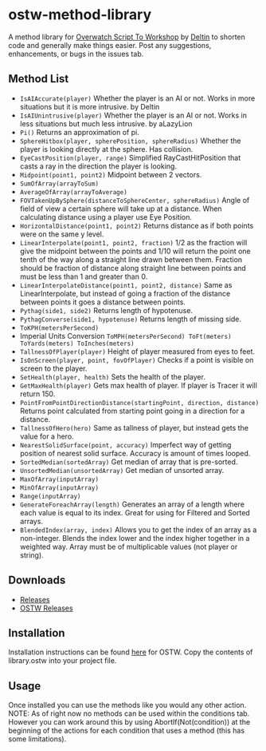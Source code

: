 # ostw-method-library
A method library for [Overwatch Script To Workshop](https://github.com/ItsDeltin/Overwatch-Script-To-Workshop/) by [Deltin](https://github.com/ItsDeltin/) to shorten code and generally make things easier. Post any suggestions, enhancements, or bugs in the issues tab.

## Method List
- `IsAIAccurate(player)` Whether the player is an AI or not. Works in more situations but it is more intrusive. by Deltin
- `IsAIUnintrusive(player)` Whether the player is an AI or not. Works in less situations but much less intrusive. by aLazyLion
- `Pi()` Returns an approximation of pi.
- `SphereHitbox(player, spherePosition, sphereRadius)` Whether the player is looking directly at the sphere. Has collision.
- `EyeCastPosition(player, range)` Simplified RayCastHitPosition that casts a ray in the direction the player is looking.
- `Midpoint(point1, point2)` Midpoint between 2 vectors.
- `SumOfArray(arrayToSum)`
- `AverageOfArray(arrayToAverage)`
- `FOVTakenUpBySphere(distanceToSphereCenter, sphereRadius)` Angle of field of view a certain sphere will take up at a distance. When calculating distance using a player use Eye Position.
- `HorizontalDistance(point1, point2)` Returns distance as if both points were on the same y level.
- `LinearInterpolate(point1, point2, fraction)` 1/2 as the fraction will give the midpoint between the points and 1/10 will return the point one tenth of the way along a straight line drawn between them. Fraction should be fraction of distance along straight line between points and must be less than 1 and greater than 0.
- `LinearInterpolateDistance(point1, point2, distance)` Same as LinearInterpolate, but instead of going a fraction of the distance between points it goes a distance between points.
- `Pythag(side1, side2)` Returns length of hypotenuse.
- `PythagConverse(side1, hypotenuse)` Returns length of missing side.
- `ToKPH(metersPerSecond)`
- Imperial Units Conversion `ToMPH(metersPerSecond) ToFt(meters) ToYards(meters) ToInches(meters)`
- `TallnessOfPlayer(player)` Height of player measured from eyes to feet.
- `IsOnScreen(player, point, fovOfPlayer)` Checks if a point is visible on screen to the player. 
- `SetHealth(player, health)` Sets the health of the player.
- `GetMaxHealth(player)` Gets max health of player. If player is Tracer it will return 150.
- `PointFromPointDirectionDistance(startingPoint, direction, distance)` Returns point calculated from starting point going in a direction for a distance.
- `TallnessOfHero(hero)` Same as tallness of player, but instead gets the value for a hero.
- `NearestSolidSurface(point, accuracy)` Imperfect way of getting position of nearest solid surface. Accuracy is amount of times looped.
- `SortedMedian(sortedArray)` Get median of array that is pre-sorted.
- `UnsortedMedian(unsortedArray)` Get median of unsorted array.
- `MaxOfArray(inputArray)`
- `MinOfArray(inputArray)`
- `Range(inputArray)`
- `GenerateForeachArray(length)` Generates an array of a length where each value is equal to its index. Great for using for Filtered and Sorted arrays.
- `BlendedIndex(array, index)` Allows you to get the index of an array as a non-integer. Blends the index lower and the index higher together in a weighted way. Array must be of multiplicable values (not player or string).

## Downloads
- [Releases](https://github.com/TrueCP6/ostw-method-library/releases/)
- [OSTW Releases](https://github.com/ItsDeltin/Overwatch-Script-To-Workshop/releases/)

## Installation
Installation instructions can be found [here](https://github.com/ItsDeltin/Overwatch-Script-To-Workshop/) for OSTW. Copy the contents of library.ostw into your project file.

## Usage
Once installed you can use the methods like you would any other action. NOTE: As of right now no methods can be used within the conditions tab. However you can work around this by using AbortIf(Not(condition)) at the beginning of the actions for each condition that uses a method (this has some limitations).